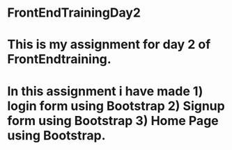 # FrontEndTrainingDay2
# This is my assignment for day 2 of FrontEndtraining.
# In this assignment i have made 1) login form using Bootstrap 2) Signup form using Bootstrap 3) Home Page using Bootstrap.

